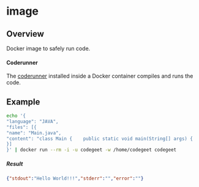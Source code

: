 # image

## Overview
Docker image to safely run code.

#### Coderunner
The [coderunner](https://github.com/codegeet/coderunner) installed inside a Docker container compiles and runs the code.

## Example

```bash
echo '{       
"language": "JAVA",
"files": [{
"name": "Main.java",
"content": "class Main {    public static void main(String[] args) {    System.out.print(\"Hello World!!!\"); }   }"
}]
}' | docker run --rm -i -u codegeet -w /home/codegeet codegeet
```

##### Result
```json
{"stdout":"Hello World!!!","stderr":"","error":""}
```
